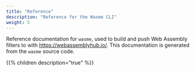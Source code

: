 ```yaml
---
title: "Reference"
description: "Reference for the Wasme CLI"
weight: 5
---
```


Reference documentation for `wasme`, used to build and push Web Assembly filters to with https://webassemblyhub.io/. This documentation is generated from the `wasme` source code.

{{% children description="true" %}}
